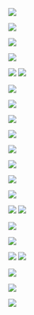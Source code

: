 ![](images/2022-11-19-20-23-30.png)

![](images/2022-11-19-20-24-13.png)

![](images/2022-11-19-20-24-33.png)


![](images/2022-11-19-20-25-01.png)

![](images/2022-11-19-20-25-56.png)
![](images/2022-11-19-20-27-06.png)



![](images/2022-11-19-20-29-15.png)

![](images/2022-11-19-20-29-58.png)

![](images/2022-11-19-20-30-47.png)

![](images/2022-11-19-20-31-38.png)

![](images/2022-11-19-20-32-51.png)

![](images/2022-11-19-20-33-26.png)


![](images/2022-11-19-20-33-51.png)

![](images/2022-11-19-20-35-48.png)

![](images/2022-11-19-20-36-23.png)
![](images/2022-11-19-20-37-42.png)

![](images/2022-11-19-20-38-34.png)

![](images/2022-11-19-20-39-04.png)


![](images/2022-11-19-20-39-23.png)
![](images/2022-11-19-20-40-49.png)

![](images/2022-11-19-20-42-06.png)

![](images/2022-11-19-20-42-35.png)

![](images/2022-11-19-20-43-26.png)
